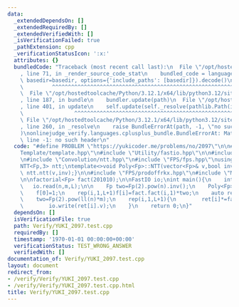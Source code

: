 ```yaml
---
data:
  _extendedDependsOn: []
  _extendedRequiredBy: []
  _extendedVerifiedWith: []
  _isVerificationFailed: true
  _pathExtension: cpp
  _verificationStatusIcon: ':x:'
  attributes: {}
  bundledCode: "Traceback (most recent call last):\n  File \"/opt/hostedtoolcache/Python/3.12.1/x64/lib/python3.12/site-packages/onlinejudge_verify/documentation/build.py\"\
    , line 71, in _render_source_code_stat\n    bundled_code = language.bundle(stat.path,\
    \ basedir=basedir, options={'include_paths': [basedir]}).decode()\n          \
    \         ^^^^^^^^^^^^^^^^^^^^^^^^^^^^^^^^^^^^^^^^^^^^^^^^^^^^^^^^^^^^^^^^^^^^^^^^^^^^^^^^^\n\
    \  File \"/opt/hostedtoolcache/Python/3.12.1/x64/lib/python3.12/site-packages/onlinejudge_verify/languages/cplusplus.py\"\
    , line 187, in bundle\n    bundler.update(path)\n  File \"/opt/hostedtoolcache/Python/3.12.1/x64/lib/python3.12/site-packages/onlinejudge_verify/languages/cplusplus_bundle.py\"\
    , line 401, in update\n    self.update(self._resolve(pathlib.Path(included), included_from=path))\n\
    \                ^^^^^^^^^^^^^^^^^^^^^^^^^^^^^^^^^^^^^^^^^^^^^^^^^^^^^^^^^\n \
    \ File \"/opt/hostedtoolcache/Python/3.12.1/x64/lib/python3.12/site-packages/onlinejudge_verify/languages/cplusplus_bundle.py\"\
    , line 260, in _resolve\n    raise BundleErrorAt(path, -1, \"no such header\"\
    )\nonlinejudge_verify.languages.cplusplus_bundle.BundleErrorAt: Math/factorial.hpp:\
    \ line -1: no such header\n"
  code: "#define PROBLEM \"https://yukicoder.me/problems/no/2097\"\n\n#include \"\
    Template/template.hpp\"\n#include \"Utility/fastio.hpp\"\n\n#include \"Math/modint.hpp\"\
    \n#include \"Convolution/ntt.hpp\"\n#include \"FPS/fps.hpp\"\nusing Fp=fp<998244353>;\n\
    NTT<Fp,3> ntt;\ntemplate<>void Poly<Fp>::NTT(vector<Fp>& v,bool inv)const{return\
    \ ntt.ntt(v,inv);}\n\n#include \"FPS/prodoffrkx.hpp\"\n#include \"Math/factorial.hpp\"\
    \n\nfactorial<Fp> fact(201010);\n\nFastIO io;\nint main(){\n    int n,m,L;\n \
    \   io.read(n,m,L);\n\n    Fp two=Fp(2).pow(n).inv();\n    Poly<Fp> f(L+1);\n\
    \    f[0]=1;\n    rep(i,1,L+1)f[i]=fact.fact(i,1)*two;\n    auto ret=ProdOf_f_rk_x(f,Fp(2),m);\n\
    \    two=Fp(2).pow(ll(n)*m);\n    rep(i,1,L+1){\n        ret[i]*=fact.fact(i)*two;\n\
    \        io.write(ret[i].v);\n    }\n    return 0;\n}"
  dependsOn: []
  isVerificationFile: true
  path: Verify/YUKI_2097.test.cpp
  requiredBy: []
  timestamp: '1970-01-01 00:00:00+00:00'
  verificationStatus: TEST_WRONG_ANSWER
  verifiedWith: []
documentation_of: Verify/YUKI_2097.test.cpp
layout: document
redirect_from:
- /verify/Verify/YUKI_2097.test.cpp
- /verify/Verify/YUKI_2097.test.cpp.html
title: Verify/YUKI_2097.test.cpp
---
```

